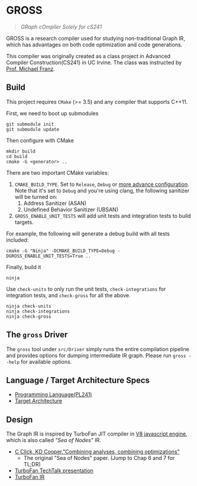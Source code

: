 # GROSS
> _GRaph cOmpiler Solely for cS241_

GROSS is a research compiler used for studying non-traditional Graph IR, which has advantages on both code optimization and code generations.

This compiler was originally created as a class project in Advanced Compiler Construction(CS241) in UC Irvine. The class was instructed by [Prof. Michael Franz](http://www.michaelfranz.com/).

## Build
This project requires `CMake` (>= 3.5) and any compiler that supports C++11.

First, we need to boot up submodules
```
git submodule init
git submodule update
```
Then configure with CMake
```
mkdir build
cd build
cmake -G <generator> ..
```
There are two important CMake variables:
1. `CMAKE_BUILD_TYPE`. Set to `Release`, `Debug` or [more advance configuration](https://cmake.org/cmake/help/latest/variable/CMAKE_BUILD_TYPE.html). Note that it's set to `Debug` and you're using clang, the following sanitizer will be turned on:
   1. Address Sanitizer (ASAN)
   2. Undefined Behavior Sanitizer (UBSAN)
2. `GROSS_ENABLE_UNIT_TESTS` will add unit tests and integration tests to build targets.

For example, the following will generate a debug build with all tests included:
```
cmake -G "Ninja" -DCMAKE_BUILD_TYPE=Debug -DGROSS_ENABLE_UNIT_TESTS=True ..
```

Finally, build it
```
ninja
```
Use `check-units` to only run the unit tests, `check-integrations` for integration tests, and `check-gross` for all the above.
```
ninja check-units
ninja check-integrations
ninja check-gross
```

## The `gross` Driver
The `gross` tool under `src/Driver` simply runs the entire compilation pipeline and provides options for dumping intermediate IR graph. Please run `gross --help` for available options.

## Language / Target Architecture Specs
 - [Programming Language(PL241)](doc/lang-spec.pdf)
 - [Target Architecture](doc/DLX.pdf)

## Design
The Graph IR is inspired by TurboFan JIT compiler in [V8 javascript engine](https://v8.dev),
which is also called _"Sea of Nodes"_ IR.
 - [C Click, KD Cooper."Combining analyses, combining optimizations"](https://dl.acm.org/citation.cfm?id=201061)
   - The original "Sea of Nodes" paper. (Jump to Chap 6 and 7 for TL;DR)
 - [TurboFan TechTalk presentation](https://docs.google.com/presentation/d/1sOEF4MlF7LeO7uq-uThJSulJlTh--wgLeaVibsbb3tc/edit#slide=id.g54ccc405e_2102)
 - [TurboFan IR](https://docs.google.com/presentation/d/1Z9iIHojKDrXvZ27gRX51UxHD-bKf1QcPzSijntpMJBM/edit#slide=id.g19134d40cb_0_193)

